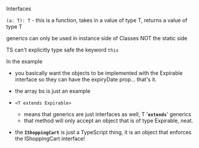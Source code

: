 Interfaces

`(a: T): T` - this is a function, takes in a value of type T, returns a value of type T

generics can only be used in instance side of Classes NOT the static side

TS can't explicitly type safe the keyword `this`

In the example

-   you basically want the objects to be implemented with the Expirable interface so they can have the expiryDate prop... that's it.

-   the array bs is just an example
-   `<T extends Expirable>`

    -   means that generics are just interfaces as well, T '**`extends`**' generics
    -   that method will only accept an object that is of type Expirable, neat.

-   the **`IShoppingCart`** is just a TypeScript thing, it is an object that enforces the IShoppingCart interface!
